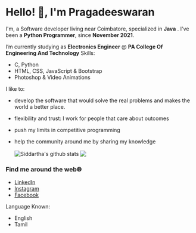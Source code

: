 # Hello! 👋, I'm Pragadeeswaran
<p align="center">
  
</p>

I'm, a Software developer living near Coimbatore, specialized in **Java** . I've been a **Python Programmer**, since **November 2021**. 

I’m currently studying as **Electronics Engineer** @ **PA College Of Engineering And Technology** 
Skills:
-  C, Python
- HTML, CSS, JavaScript & Bootstrap
- Photoshop & Video Animations

I like to:
- develop the software that would solve the real problems and makes the world a better place.
- flexibility and trust: I work for people that care about outcomes
- push my limits in competitive programming
- help the community around me by sharing my knowledge


  <img align="center" src="https://github-readme-stats.vercel.app/api/top-langs/?username=siddartha19&title_color=fff&text_color=9f9f9f&bg_color=151515&hide=jupyter%20notebook" alt="Siddartha's github stats" />



  <img align="center" src="https://github-readme-stats.vercel.app/api?username=Pragadeesvp&hide=issues&count_private=true&show_icons=true&title_color=fff&icon_color=79ff97&text_color=9f9f9f&bg_color=151515&line_height=40" />


### Find me around the web🌐
- [LinkedIn](https://www.linkedin.com/in/pragadeeswarans/)
- [Instagram](https://www.instagram.com/__.pragadees__/)
- [Facebook](https://m.facebook.com/profile.php?id=100010540517154)

Language Known:
- English 
- Tamil




<!---
Pragadeesvp/Pragadeesvp is a ✨ special ✨ repository because its `README.md` (this file) appears on your GitHub profile.
You can click the Preview link to take a look at your changes.
--->
